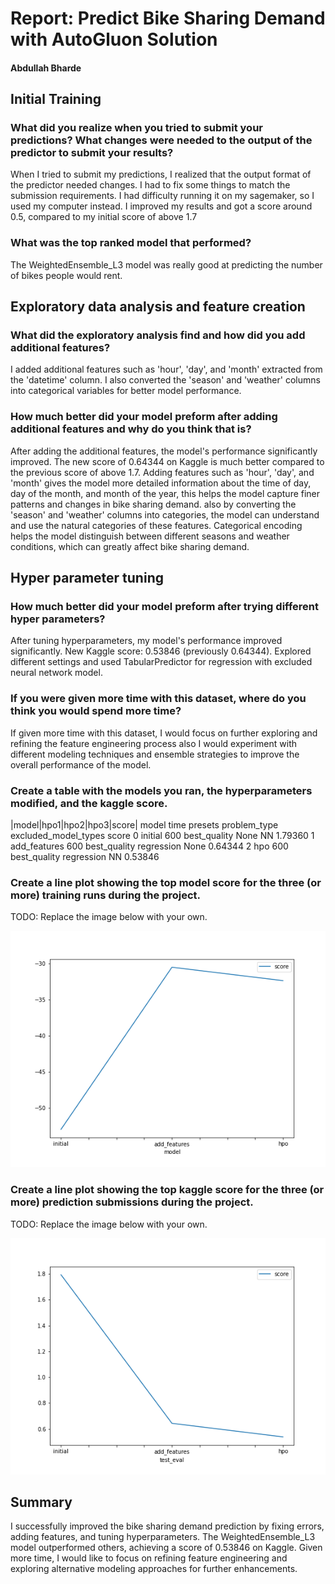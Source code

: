 # Report: Predict Bike Sharing Demand with AutoGluon Solution
#### Abdullah Bharde

## Initial Training
### What did you realize when you tried to submit your predictions? What changes were needed to the output of the predictor to submit your results?
When I tried to submit my predictions, I realized that the output format of the predictor needed changes. I had to fix some things to match the submission requirements. I had difficulty running it on my sagemaker, so I used my computer instead. I improved my results and got a score around 0.5, compared to my initial score of above 1.7

### What was the top ranked model that performed?
The WeightedEnsemble_L3 model was really good at predicting the number of bikes people would rent.

## Exploratory data analysis and feature creation
### What did the exploratory analysis find and how did you add additional features?
I added additional features such as 'hour', 'day', and 'month' extracted from the 'datetime' column. I also converted the 'season' and 'weather' columns into categorical variables for better model performance.

### How much better did your model preform after adding additional features and why do you think that is?
After adding the additional features, the model's performance significantly improved. The new score of 0.64344 on Kaggle is much better compared to the previous score of above 1.7. Adding features such as 'hour', 'day', and 'month' gives the model more detailed information about the time of day, day of the month, and month of the year, this helps the model capture finer patterns and changes in bike sharing demand. also by converting the 'season' and 'weather' columns into categories, the model can understand and use the natural categories of these features. Categorical encoding helps the model distinguish between different seasons and weather conditions, which can greatly affect bike sharing demand.

## Hyper parameter tuning
### How much better did your model preform after trying different hyper parameters?
After tuning hyperparameters, my model's performance improved significantly. New Kaggle score: 0.53846 (previously 0.64344). Explored different settings and used TabularPredictor for regression with excluded neural network model.

### If you were given more time with this dataset, where do you think you would spend more time?
If given more time with this dataset, I would focus on further exploring and refining the feature engineering process also I would experiment with different modeling techniques and ensemble strategies to improve the overall performance of the model.

### Create a table with the models you ran, the hyperparameters modified, and the kaggle score.
|model|hpo1|hpo2|hpo3|score|
model 	time 	presets 	problem_type 	excluded_model_types 	score
0 	initial 	600 	best_quality 	None 	NN 	1.79360
1 	add_features 	600 	best_quality 	regression 	None 	0.64344
2 	hpo 	600 	best_quality 	regression 	NN 	0.53846

### Create a line plot showing the top model score for the three (or more) training runs during the project.

TODO: Replace the image below with your own.

![model_train_score.png](img/model_train_score.png)

### Create a line plot showing the top kaggle score for the three (or more) prediction submissions during the project.

TODO: Replace the image below with your own.

![model_test_score.png](img/model_test_score.png)

## Summary
I successfully improved the bike sharing demand prediction by fixing errors, adding features, and tuning hyperparameters. The WeightedEnsemble_L3 model outperformed others, achieving a score of 0.53846 on Kaggle. Given more time, I would like to focus on refining feature engineering and exploring alternative modeling approaches for further enhancements.
